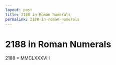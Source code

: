```yaml
---
layout: post
title: 2188 in Roman Numerals
permalink: 2188-in-roman-numerals
---
```


# 2188 in Roman Numerals

2188 = MMCLXXXVIII
